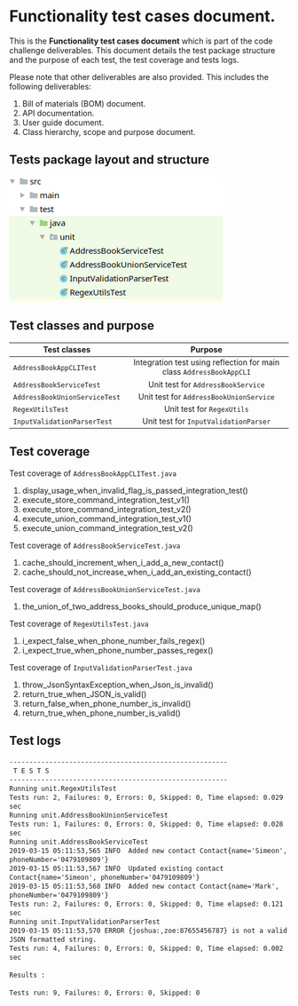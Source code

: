 Functionality test cases document.
============================================

This is the __Functionality test cases document__ which is part of the code challenge deliverables. This document
 details the test package structure and the purpose of each test, the test coverage and tests logs.

 Please note that other deliverables are also provided. This includes the following deliverables:

1. Bill of materials (BOM) document.
1. API documentation.
1. User guide document.
1. Class hierarchy, scope and purpose document.


## Tests package layout and structure

![Alt text][functional_tests]

## Test classes and purpose

| Test classes        | Purpose           |
| ------------- |:-------------:|
|`AddressBookAppCLITest`|Integration test using reflection for main class `AddressBookAppCLI`
|`AddressBookServiceTest`|Unit test for `AddressBookService`
|`AddressBookUnionServiceTest`| Unit test for `AddressBookUnionService`
|`RegexUtilsTest`|Unit test for `RegexUtils`
|`InputValidationParserTest`|Unit test for `InputValidationParser`


## Test coverage

Test coverage of `AddressBookAppCLITest.java`

1. display_usage_when_invalid_flag_is_passed_integration_test()
1. execute_store_command_integration_test_v1()
1. execute_store_command_integration_test_v2()
1. execute_union_command_integration_test_v1()
1. execute_union_command_integration_test_v2()

Test coverage of `AddressBookServiceTest.java`

1. cache_should_increment_when_i_add_a_new_contact()
1. cache_should_not_increase_when_i_add_an_existing_contact()

Test coverage of `AddressBookUnionServiceTest.java`

1. the_union_of_two_address_books_should_produce_unique_map()


Test coverage of `RegexUtilsTest.java`

1. i_expect_false_when_phone_number_fails_regex()
1. i_expect_true_when_phone_number_passes_regex()

Test coverage of `InputValidationParserTest.java`

1. throw_JsonSyntaxException_when_Json_is_invalid()
1. return_true_when_JSON_is_valid()
1. return_false_when_phone_number_is_invalid()
1. return_true_when_phone_number_is_valid()


## Test logs
```
-------------------------------------------------------
 T E S T S
-------------------------------------------------------
Running unit.RegexUtilsTest
Tests run: 2, Failures: 0, Errors: 0, Skipped: 0, Time elapsed: 0.029 sec
Running unit.AddressBookUnionServiceTest
Tests run: 1, Failures: 0, Errors: 0, Skipped: 0, Time elapsed: 0.028 sec
Running unit.AddressBookServiceTest
2019-03-15 05:11:53,565 INFO  Added new contact Contact{name='Simeon', phoneNumber='0479109809'}
2019-03-15 05:11:53,567 INFO  Updated existing contact Contact{name='Simeon', phoneNumber='0479109809'}
2019-03-15 05:11:53,568 INFO  Added new contact Contact{name='Mark', phoneNumber='0479109809'}
Tests run: 2, Failures: 0, Errors: 0, Skipped: 0, Time elapsed: 0.121 sec
Running unit.InputValidationParserTest
2019-03-15 05:11:53,570 ERROR {joshua:,zoe:87655456787} is not a valid JSON formatted string.
Tests run: 4, Failures: 0, Errors: 0, Skipped: 0, Time elapsed: 0.002 sec

Results :

Tests run: 9, Failures: 0, Errors: 0, Skipped: 0
```



[functional_tests]: functional_tests.png "Logo Title Text 2"